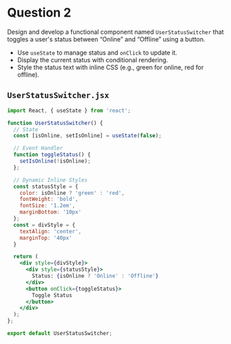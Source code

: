 # Question 2

Design and develop a functional component named `UserStatusSwitcher` that toggles a user's status between “Online” and “Offline” using a button. 
* Use `useState` to manage status and `onClick` to update it. 
* Display the current status with conditional rendering. 
* Style the status text with inline CSS (e.g., green for online, red for offline).

## `UserStatusSwitcher.jsx`

```jsx
import React, { useState } from 'react';

function UserStatusSwitcher() {
  // State
  const [isOnline, setIsOnline] = useState(false);

  // Event Handler
  function toggleStatus() {
    setIsOnline(!isOnline);
  };

  // Dynamic Inline Styles
  const statusStyle = {
    color: isOnline ? 'green' : 'red',
    fontWeight: 'bold',
    fontSize: '1.2em',
    marginBottom: '10px'
  };
  const = divStyle = {
    textAlign: 'center', 
    marginTop: '40px'
  }

  return (
    <div style={divStyle}>
      <div style={statusStyle}>
        Status: {isOnline ? 'Online' : 'Offline'}
      </div>
      <button onClick={toggleStatus}>
        Toggle Status
      </button>
    </div>
  );
};

export default UserStatusSwitcher;
```

